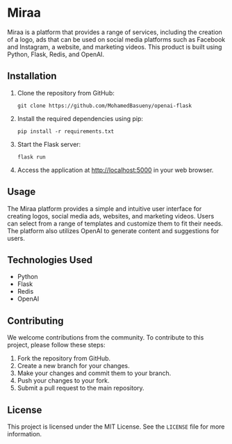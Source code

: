   <body>
    <h1>Miraa</h1>
    <p>Miraa is a platform that provides a range of services, including the creation of a logo, ads that can be used on social media platforms such as Facebook and Instagram, a website, and marketing videos. This product is built using Python, Flask, Redis, and OpenAI.</p>
    <h2>Installation</h2>
<ol>
  <li>Clone the repository from GitHub:</li>
  <pre><code>git clone https://github.com/MohamedBasueny/openai-flask</code></pre>
  <li>Install the required dependencies using pip:</li>
  <pre><code>pip install -r requirements.txt</code></pre>
  <li>Start the Flask server:</li>
  <pre><code>flask run</code></pre>
  <li>Access the application at <a href="http://localhost:5000">http://localhost:5000</a> in your web browser.</li>
</ol>

<h2>Usage</h2>
<p>The Miraa platform provides a simple and intuitive user interface for creating logos, social media ads, websites, and marketing videos. Users can select from a range of templates and customize them to fit their needs. The platform also utilizes OpenAI to generate content and suggestions for users.</p>

<h2>Technologies Used</h2>
<ul>
  <li>Python</li>
  <li>Flask</li>
  <li>Redis</li>
  <li>OpenAI</li>
</ul>

<h2>Contributing</h2>
<p>We welcome contributions from the community. To contribute to this project, please follow these steps:</p>
<ol>
  <li>Fork the repository from GitHub.</li>
  <li>Create a new branch for your changes.</li>
  <li>Make your changes and commit them to your branch.</li>
  <li>Push your changes to your fork.</li>
  <li>Submit a pull request to the main repository.</li>
</ol>

<h2>License</h2>
<p>This project is licensed under the MIT License. See the <code>LICENSE</code> file for more information.</p>
